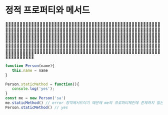 # 정적 프로퍼티와 메서드



```js
function Person(name){
   this.name = name
}

Person.staticMethod = function(){
   console.log('yes');
}
const me = new Person('sa')
me.staticMethod() // error 정적메서드이기 때문에 me의 프로퍼티체인에 존재하지 않는다.
Person.staticMethod() // yes
```

